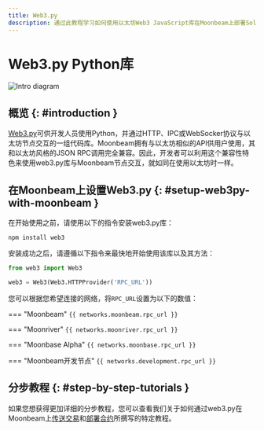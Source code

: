 ```yaml
---
title: Web3.py
description: 通过此教程学习如何使用以太坊Web3 JavaScript库在Moonbeam上部署Solidity智能合约。
---
```

# Web3.py Python库

![Intro diagram](/images/builders/build/eth-api/libraries/web3py/web3py-banner.png)

## 概览 {: #introduction } 

[Web3.py](https://web3py.readthedocs.io/)可供开发人员使用Python，并通过HTTP、IPC或WebSocker协议与以太坊节点交互的一组代码库。Moonbeam拥有与以太坊相似的API供用户使用，其和以太坊风格的JSON RPC调用完全兼容。因此，开发者可以利用这个兼容性特色来使用web3.py库与Moonbeam节点交互，就如同在使用以太坊时一样。

## 在Moonbeam上设置Web3.py {: #setup-web3py-with-moonbeam } 

在开始使用之前，请使用以下的指令安装web3.py库：

```
npm install web3
```

安装成功之后，请遵循以下指令来最快地开始使用该库以及其方法：

```py
from web3 import Web3

web3 = Web3(Web3.HTTPProvider('RPC_URL'))
```

您可以根据您希望连接的网络，将`RPC_URL`设置为以下的数值：

=== "Moonbeam"
    ```
    {{ networks.moonbeam.rpc_url }}
    ```

=== "Moonriver"
    ```
    {{ networks.moonriver.rpc_url }}
    ```

=== "Moonbase Alpha"
    ```
    {{ networks.moonbase.rpc_url }}
    ```

=== "Moonbeam开发节点"
    ```
    {{ networks.development.rpc_url }}
    ```

## 分步教程 {: #step-by-step-tutorials } 

如果您想获得更加详细的分步教程，您可以查看我们关于如何通过web3.py在Moonbeam上[传送交易](/getting-started/local-node/send-transaction/)和[部署合约](/getting-started/local-node/deploy-contract/)所撰写的特定教程。

